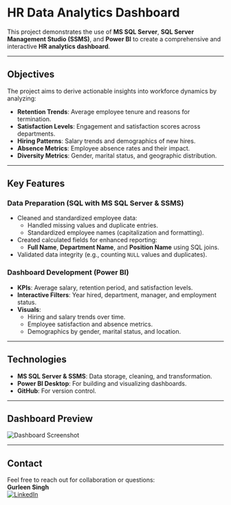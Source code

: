 # **HR Data Analytics Dashboard**

This project demonstrates the use of **MS SQL Server**, **SQL Server Management Studio (SSMS)**, and **Power BI** to create a comprehensive and interactive **HR analytics dashboard**.

---

## **Objectives**
The project aims to derive actionable insights into workforce dynamics by analyzing:
- **Retention Trends**: Average employee tenure and reasons for termination.
- **Satisfaction Levels**: Engagement and satisfaction scores across departments.
- **Hiring Patterns**: Salary trends and demographics of new hires.
- **Absence Metrics**: Employee absence rates and their impact.
- **Diversity Metrics**: Gender, marital status, and geographic distribution.

---

## **Key Features**

### **Data Preparation** (SQL with MS SQL Server & SSMS)
- Cleaned and standardized employee data:
  - Handled missing values and duplicate entries.
  - Standardized employee names (capitalization and formatting).
- Created calculated fields for enhanced reporting:
  - **Full Name**, **Department Name**, and **Position Name** using SQL joins.
- Validated data integrity (e.g., counting `NULL` values and duplicates).

### **Dashboard Development** (Power BI)
- **KPIs**: Average salary, retention period, and satisfaction levels.
- **Interactive Filters**: Year hired, department, manager, and employment status.
- **Visuals**:
  - Hiring and salary trends over time.
  - Employee satisfaction and absence metrics.
  - Demographics by gender, marital status, and location.

---

## **Technologies**
- **MS SQL Server & SSMS**: Data storage, cleaning, and transformation.
- **Power BI Desktop**: For building and visualizing dashboards.
- **GitHub**: For version control.

---

## **Dashboard Preview**

![Dashboard Screenshot](path_to_dashboard_image.png)

---

## Contact
Feel free to reach out for collaboration or questions:  
**Gurleen Singh**  
[![LinkedIn](https://img.shields.io/badge/LinkedIn-Connect-blue?style=flat-square&logo=linkedin)](https://www.linkedin.com/in/-gurleen-singh)

